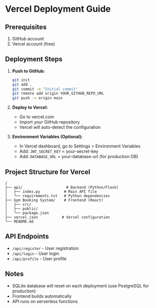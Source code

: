 # Vercel Deployment Guide

## Prerequisites
1. GitHub account
2. Vercel account (free)

## Deployment Steps

1. **Push to GitHub:**
   ```bash
   git init
   git add .
   git commit -m "Initial commit"
   git remote add origin YOUR_GITHUB_REPO_URL
   git push -u origin main
   ```

2. **Deploy to Vercel:**
   - Go to vercel.com
   - Import your GitHub repository
   - Vercel will auto-detect the configuration

3. **Environment Variables (Optional):**
   - In Vercel dashboard, go to Settings > Environment Variables
   - Add: `JWT_SECRET_KEY` = your-secret-key
   - Add: `DATABASE_URL` = your-database-url (for production DB)

## Project Structure for Vercel
```
/
├── api/                    # Backend (Python/Flask)
│   ├── index.py           # Main API file
│   └── requirements.txt   # Python dependencies
├── Gym Booking System/    # Frontend (React)
│   ├── src/
│   ├── public/
│   └── package.json
├── vercel.json           # Vercel configuration
└── README.md
```

## API Endpoints
- `/api/register` - User registration
- `/api/login` - User login
- `/api/profile` - User profile

## Notes
- SQLite database will reset on each deployment (use PostgreSQL for production)
- Frontend builds automatically
- API runs on serverless functions